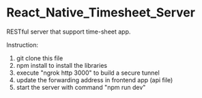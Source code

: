 # React_Native_Timesheet_Server
RESTful server that support time-sheet app.

Instruction:
1) git clone this file
2) npm install to install the libraries
3) execute "ngrok http 3000" to build a secure tunnel
4) update the forwarding address in frontend app (api file)
5) start the server with command "npm run dev"
